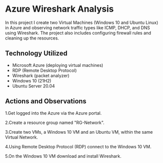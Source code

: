 # Azure Wireshark Analysis
In this project I create two Virtual Machines (Windows 10 and Ubuntu Linux) in Azure and observing network traffic types like ICMP, DHCP, and DNS using Wireshark. The project also includes configuring firewall rules and cleaning up the resources.


## Technology Utilized
- Microsoft Azure (deploying virtual machines)
- RDP (Remote Desktop Protocol)
- Wireshark (packet analyzer)
- Windows 10 (21H2)
- Ubuntu Server 20.04

## Actions and Observations

1.Get logged into the Azure via the Azure portal.


2.Create a resource group named "RG-Network".


3.Create two VMs, a Windows 10 VM and an Ubuntu VM, within the same Virtual Network.


4.Using Remote Desktop Protocol (RDP) connect to the Windows 10 VM.


5.On the Windows 10 VM download and install Wireshark.

